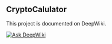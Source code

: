## CryptoCalulator

This project is documented on DeepWiki.

[![Ask DeepWiki](https://deepwiki.com/badge.svg)](https://deepwiki.com/anpa6841/CryptoCalculator)
